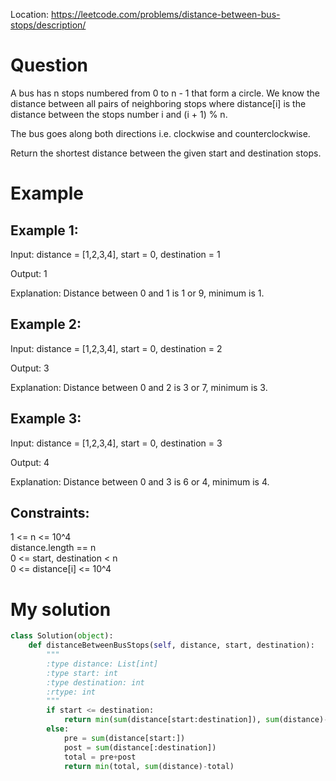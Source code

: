 Location: https://leetcode.com/problems/distance-between-bus-stops/description/
# Question
A bus has n stops numbered from 0 to n - 1 that form a circle. We know the distance between all pairs of neighboring stops where distance[i] is the distance between the stops number i and (i + 1) % n.

The bus goes along both directions i.e. clockwise and counterclockwise.

Return the shortest distance between the given start and destination stops.
# Example

## Example 1:

Input: distance = [1,2,3,4], start = 0, destination = 1

Output: 1

Explanation: Distance between 0 and 1 is 1 or 9, minimum is 1.

## Example 2:

Input: distance = [1,2,3,4], start = 0, destination = 2

Output: 3

Explanation: Distance between 0 and 2 is 3 or 7, minimum is 3.

## Example 3:

Input: distance = [1,2,3,4], start = 0, destination = 3

Output: 4

Explanation: Distance between 0 and 3 is 6 or 4, minimum is 4.

## Constraints:

1 <= n <= 10^4\
distance.length == n\
0 <= start, destination < n\
0 <= distance[i] <= 10^4
 

# My solution 
```python
class Solution(object):
    def distanceBetweenBusStops(self, distance, start, destination):
        """
        :type distance: List[int]
        :type start: int
        :type destination: int
        :rtype: int
        """
        if start <= destination:
            return min(sum(distance[start:destination]), sum(distance)-sum(distance[start:destination]))
        else:
            pre = sum(distance[start:])
            post = sum(distance[:destination])
            total = pre+post
            return min(total, sum(distance)-total)
```
